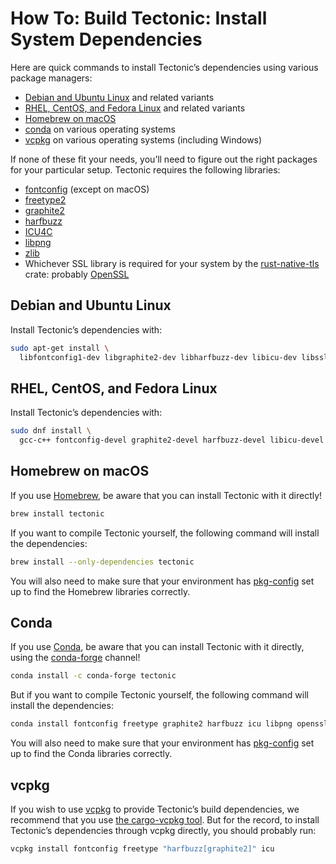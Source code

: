 # How To: Build Tectonic: Install System Dependencies

Here are quick commands to install Tectonic’s dependencies using various package
managers:

- [Debian and Ubuntu Linux](#debian-and-ubuntu-linux) and related variants
- [RHEL, CentOS, and Fedora Linux](#rhel-centos-and-fedora-linux) and related variants
- [Homebrew on macOS](#homebrew-on-macos)
- [conda](#conda) on various operating systems
- [vcpkg](#vcpkg) on various operating systems (including Windows)

If none of these fit your needs, you’ll need to figure out the right packages
for your particular setup. Tectonic requires the following libraries:

- [fontconfig](https://fontconfig.org/) (except on macOS)
- [freetype2](https://www.freetype.org/)
- [graphite2](https://graphite.sil.org/)
- [harfbuzz](https://harfbuzz.github.io/)
- [ICU4C](http://site.icu-project.org/home)
- [libpng](http://www.libpng.org/)
- [zlib](https://zlib.net/)
- Whichever SSL library is required for your system by the [rust-native-tls]
  crate: probably [OpenSSL](https://www.openssl.org/)

[rust-native-tls]: https://github.com/sfackler/rust-native-tls/#readme


## Debian and Ubuntu Linux

Install Tectonic’s dependencies with:

```sh
sudo apt-get install \
  libfontconfig1-dev libgraphite2-dev libharfbuzz-dev libicu-dev libssl-dev zlib1g-dev
```


## RHEL, CentOS, and Fedora Linux

Install Tectonic’s dependencies with:

```sh
sudo dnf install \
  gcc-c++ fontconfig-devel graphite2-devel harfbuzz-devel libicu-devel openssl-devel zlib-devel
```


## Homebrew on macOS

If you use [Homebrew], be aware that you can install Tectonic with it directly!

[Homebrew]: https://brew.sh

```sh
brew install tectonic
```

If you want to compile Tectonic yourself, the following command will install the
dependencies:

```sh
brew install --only-dependencies tectonic
```

You will also need to make sure that your environment has [pkg-config] set up to
find the Homebrew libraries correctly.

[pkg-config]: https://www.freedesktop.org/wiki/Software/pkg-config/


## Conda

If you use [Conda], be aware that you can install Tectonic with it directly,
using the [conda-forge] channel!

[Conda]: https://docs.conda.io/
[conda-forge]: https://conda-forge.org/

```sh
conda install -c conda-forge tectonic
```

But if you want to compile Tectonic yourself, the following command will install
the dependencies:

```sh
conda install fontconfig freetype graphite2 harfbuzz icu libpng openssl zlib
```

You will also need to make sure that your environment has [pkg-config] set up to
find the Conda libraries correctly.


## vcpkg

If you wish to use [vcpkg] to provide Tectonic’s build dependencies, we
recommend that you use [the cargo-vcpkg tool](./cargo-vcpkg-dep-install.md). But
for the record, to install Tectonic’s dependencies through vcpkg directly, you
should probably run:

[vcpkg]: https://vcpkg.readthedocs.io/

```sh
vcpkg install fontconfig freetype "harfbuzz[graphite2]" icu
```

